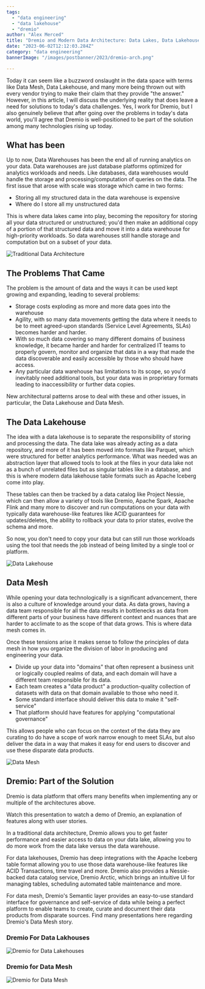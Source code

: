 ```yaml
---
tags:
  - "data engineering"
  - "data lakehouse"
  - "dremio"
author: "Alex Merced"
title: "Dremio and Modern Data Architecture: Data Lakes, Data Lakehouses and Data Mesh"
date: "2023-06-02T12:12:03.284Z"
category: "data engineering"
bannerImage: "/images/postbanner/2023/dremio-arch.png"

---
```


Today it can seem like a buzzword onslaught in the data space with terms like Data Mesh, Data Lakehouse, and many more being thrown out with every vendor trying to make their claim that they provide "the answer." However, in this article, I will discuss the underlying reality that does leave a need for solutions to today's data challenges. Yes, I work for Dremio, but I also genuinely believe that after going over the problems in today's data world, you'll agree that Dremio is well-positioned to be part of the solution among many technologies rising up today.

## What has been

Up to now, Data Warehouses has been the end all of running analytics on your data. Data warehouses are just database platforms optimized for analytics workloads and needs. Like databases, data warehouses would handle the storage and processing/computation of queries on the data. The first issue that arose with scale was storage which came in two forms:

- Storing all my structured data in the data warehouse is expensive
- Where do I store all my unstructured data

This is where data lakes came into play, becoming the repository for storing all your data structured or unstructured; you'd then make an additional copy of a portion of that structured data and move it into a data warehouse for high-priority workloads. So data warehouses still handle storage and computation but on a subset of your data.

![Traditional Data Architecture](https://i.imgur.com/k0XEGP5.png)

## The Problems That Came

The problem is the amount of data and the ways it can be used kept growing and expanding, leading to several problems:

- Storage costs exploding as more and more data goes into the warehouse
- Agility, with so many data movements getting the data where it needs to be to meet agreed-upon standards (Service Level Agreements, SLAs) becomes harder and harder.
- With so much data covering so many different domains of business knowledge, it became harder and harder for centralized IT teams to properly govern, monitor and organize that data in a way that made the data discoverable and easily accessible by those who should have access.
- Any particular data warehouse has limitations to its scope, so you'd inevitably need additional tools, but your data was in proprietary formats leading to inaccessibility or further data copies.

New architectural patterns arose to deal with these and other issues, in particular, the Data Lakehouse and Data Mesh.

## The Data Lakehouse

The idea with a data lakehouse is to separate the responsibility of storing and processing the data. The data lake was already acting as a data repository, and more of it has been moved into formats like Parquet, which were structured for better analytics performance. What was needed was an abstraction layer that allowed tools to look at the files in your data lake not as a bunch of unrelated files but as singular tables like in a database, and this is where modern data lakehouse table formats such as Apache Iceberg come into play.

These tables can then be tracked by a data catalog like Project Nessie, which can then allow a variety of tools like Dremio, Apache Spark, Apache Flink and many more to discover and run computations on your data with typically data warehouse-like features like ACID guarantees for updates/deletes, the ability to rollback your data to prior states, evolve the schema and more.

So now, you don't need to copy your data but can still run those workloads using the tool that needs the job instead of being limited by a single tool or platform.

![Data Lakehouse](https://i.imgur.com/xtrlfMj.png)

## Data Mesh

While opening your data technologically is a significant advancement, there is also a culture of knowledge around your data. As data grows, having a data team responsible for all the data results in bottlenecks as data from different parts of your business have different context and nuances that are harder to acclimate to as the scope of that data grows. This is where data mesh comes in.

Once these tensions arise it makes sense to follow the principles of data mesh in how you organize the division of labor in producing and engineering your data.

- Divide up your data into "domains" that often represent a business unit or logically coupled realms of data, and each domain will have a different team responsible for its data.
- Each team creates a "data product" a production-quality collection of datasets with data on that domain available to those who need it.
- Some standard interface should deliver this data to make it "self-service"
- That platform should have features for applying "computational governance"

This allows people who can focus on the context of the data they are curating to do have a scope of work narrow enough to meet SLAs, but also deliver the data in a way that makes it easy for end users to discover and use these disparate data products.

![Data Mesh](https://i.imgur.com/BBcbHbh.png)

## Dremio: Part of the Solution

Dremio is data platform that offers many benefits when implementing any or multiple of the architectures above.

Watch this presentation to watch a demo of Dremio, an explanation of features along with user stories.

In a traditional data architecture, Dremio allows you to get faster performance and easier access to data on your data lake, allowing you to do more work from the data lake versus the data warehouse.

For data lakehouses, Dremio has deep integrations with the Apache Iceberg table format allowing you to use those data warehouse-like features like ACID Transactions, time travel and more. Dremio also provides a Nessie-backed data catalog service, Dremio Arctic, which brings an intuitive UI for managing tables, scheduling automated table maintenance and more.

For data mesh, Dremio's Semantic layer provides an easy-to-use standard interface for governance and self-service of data while being a perfect platform to enable teams to create, curate and document their data products from disparate sources. 
Find many presentations here regarding Dremio's Data Mesh story.

### Dremio For Data Lakhouses
![Dremio for Data Lakehouses](https://i.imgur.com/DJyBlNf.png)


### Dremio for Data Mesh
![Dremio for Data Mesh](https://i.imgur.com/ADh7LTo.png)
